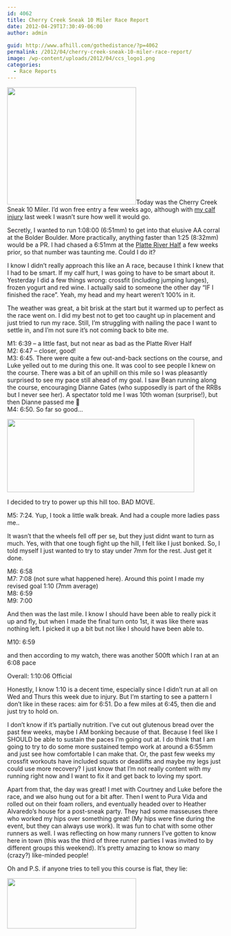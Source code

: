 ```yaml
---
id: 4062
title: Cherry Creek Sneak 10 Miler Race Report
date: 2012-04-29T17:30:49-06:00
author: admin
  
guid: http://www.afhill.com/gothedistance/?p=4062
permalink: /2012/04/cherry-creek-sneak-10-miler-race-report/
image: /wp-content/uploads/2012/04/ccs_logo1.png
categories:
  - Race Reports
---
```

[<img src="http://www.afhill.com/gothedistance/wp-content/uploads/2012/04/ccs_logo-300x272.png" alt="" title="ccs_logo" width="300" height="272" class="alignright size-medium wp-image-4072" />](http://www.afhill.com/gothedistance/wp-content/uploads/2012/04/ccs_logo.png)Today was the Cherry Creek Sneak 10 Miler. I&#8217;d won free entry a few weeks ago, although with [my calf injury](http://www.afhill.com/gothedistance/2012/04/dont-have-a-cow/ "Don’t have a cow") last week I wasn&#8217;t sure how well it would go.

Secretly, I wanted to run 1:08:00 (6:51mm) to get into that elusive AA corral at the Bolder Boulder. More practically, anything faster than 1:25 (8:32mm) would be a PR. I had chased a 6:51mm at the [Platte River Half](http://www.afhill.com/gothedistance/2012/04/platte-river-half-race-report/ "Platte River Half Race Report") a few weeks prior, so that number was taunting me. Could I do it?

I know I didn&#8217;t really approach this like an A race, because I think I knew that I had to be smart. If my calf hurt, I was going to have to be smart about it. Yesterday I did a few things wrong: crossfit (including jumping lunges), frozen yogurt and red wine. I actually said to someone the other day &#8220;IF I finished the race&#8221;. Yeah, my head and my heart weren&#8217;t 100% in it.

The weather was great, a bit brisk at the start but it warmed up to perfect as the race went on. I did my best not to get too caught up in placement and just tried to run my race. Still, I&#8217;m struggling with nailing the pace I want to settle in, and I&#8217;m not sure it&#8217;s not coming back to bite me.

M1: 6:39 &#8211; a little fast, but not near as bad as the Platte River Half  
M2: 6:47 &#8211; closer, good!  
M3: 6:45. There were quite a few out-and-back sections on the course, and Luke yelled out to me during this one. It was cool to see people I knew on the course. There was a bit of an uphill on this mile so I was pleasantly surprised to see my pace still ahead of my goal. I saw Bean running along the course, encouraging Dianne Gates (who supposedly is part of the RRBs but I never see her). A spectator told me I was 10th woman (surprise!), but then Dianne passed me 🙁  
M4: 6:50. So far so good&#8230;

[<img src="http://www.afhill.com/gothedistance/wp-content/uploads/2012/04/hill.gif" alt="" title="hill at mile 5" width="435" height="170" class="alignright size-full wp-image-4071" />](http://www.afhill.com/gothedistance/wp-content/uploads/2012/04/hill.gif)

I decided to try to power up this hill too. BAD MOVE. 

M5: 7:24. Yup, I took a little walk break. And had a couple more ladies pass me..

It wasn&#8217;t that the wheels fell off per se, but they just didnt want to turn as much. Yes, with that one tough fight up the hill, I felt like I just bonked. So, I told myself I just wanted to try to stay under 7mm for the rest. Just get it done. 

M6: 6:58  
M7: 7:08 (not sure what happened here). Around this point I made my revised goal 1:10 (7mm average)  
M8: 6:59  
M9: 7:00

And then was the last mile. I know I should have been able to really pick it up and fly, but when I made the final turn onto 1st, it was like there was nothing left. I picked it up a bit but not like I should have been able to. 

M10: 6:59

and then according to my watch, there was another 500ft which I ran at an 6:08 pace

Overall: 1:10:06 Official

Honestly, I know 1:10 is a decent time, especially since I didn&#8217;t run at all on Wed and Thurs this week due to injury. But I&#8217;m starting to see a pattern I don&#8217;t like in these races: aim for 6:51. Do a few miles at 6:45, then die and just try to hold on. 

I don&#8217;t know if it&#8217;s partially nutrition. I&#8217;ve cut out glutenous bread over the past few weeks, maybe I AM bonking because of that. Because I feel like I SHOULD be able to sustain the paces I&#8217;m going out at. I do think that I am going to try to do some more sustained tempo work at around a 6:55mm and just see how comfortable I can make that. Or, the past few weeks my crossfit workouts have included squats or deadlifts and maybe my legs just could use more recovery? I just know that I&#8217;m not really content with my running right now and I want to fix it and get back to loving my sport. 

Apart from that, the day was great! I met with Courtney and Luke before the race, and we also hung out for a bit after. Then I went to Pura Vida and rolled out on their foam rollers, and eventually headed over to Heather Alvaredo&#8217;s house for a post-sneak party. They had some masseuses there who worked my hips over something great! (My hips were fine during the event, but they can always use work). It was fun to chat with some other runners as well. I was reflecting on how many runners I&#8217;ve gotten to know here in town (this was the third of three runner parties I was invited to by different groups this weekend). It&#8217;s pretty amazing to know so many (crazy?) like-minded people! 

Oh and P.S. if anyone tries to tell you this course is flat, they lie:

[<img src="http://www.afhill.com/gothedistance/wp-content/uploads/2012/04/elevation-300x117.gif" alt="" title="elevation" width="300" height="117" class="alignright size-medium wp-image-4075" />](http://www.afhill.com/gothedistance/wp-content/uploads/2012/04/elevation.gif)